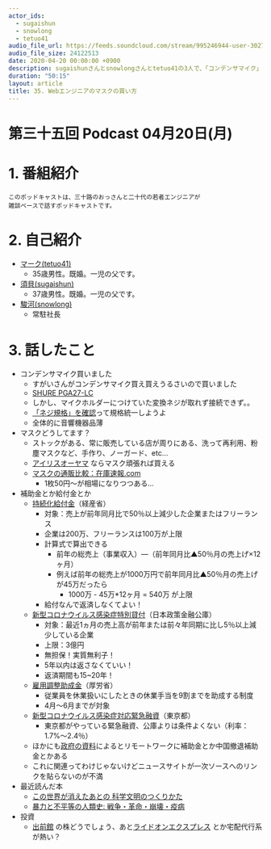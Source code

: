 ```yaml
---
actor_ids:
  - sugaishun
  - snowlong
  - tetuo41
audio_file_url: https://feeds.soundcloud.com/stream/995246944-user-302747142-yarukinai-35-2020-04-20.mp3
audio_file_size: 24122513
date: 2020-04-20 00:00:00 +0900
description: sugaishunさんとsnowlongさんとtetuo41の3人で、「コンデンサマイク」「マスク」「補助金とか給付金」「この世界が消えたあとの 科学文明のつくりかた」について話しました。
duration: "50:15"
layout: article
title: 35. Webエンジニアのマスクの買い方
---
```


# 第三十五回 Podcast 04月20日(月)

# 1. 番組紹介
    このポッドキャストは、三十路のおっさんと二十代の若者エンジニアが
    雑談ベースで話すポッドキャストです。

# 2. 自己紹介
- [マーク(tetuo41)](https://twitter.com/tetuo41)
    - 35歳男性。既婚。一児の父です。
- [須貝(sugaishun)](https://twitter.com/sugaishun)
    - 37歳男性。既婚。一児の父です。
- [駿河(snowlong)](https://twitter.com/_snowlong)
    - 常駐社長

# 3. 話したこと
- コンデンサマイク買いました
    - すがいさんがコンデンサマイク買え買えうるさいので買いました
    - [SHURE PGA27-LC](https://www.soundhouse.co.jp/products/detail/item/203846/)
    - しかし、マイクホルダーにつけていた変換ネジが取れず接続できず。。
    - [「ネジ規格」を確認](https://www.soundhouse.co.jp/contents/staff-blog/index?post=397)って規格統一しようよ
    - 全体的に音響機器品薄
- マスクどうしてます？
    - ストックがある、常に販売している店が周りにある、洗って再利用、粉塵マスクなど、手作り、ノーガード、etc…
    - [アイリスオーヤマ](https://www.irisplaza.co.jp/index.php?KB=KAISO&CID=4065) ならマスク頑張れば買える
    - [マスクの通販比較：在庫速報.com](https://zaikosokuho.com/)
        - 1枚50円～が相場になりつつある…
- 補助金とか給付金とか
    - [持続化給付金](https://www.meti.go.jp/covid-19/pdf/kyufukin.pdf)（経産省）
        - 対象：売上が前年同月比で50％以上減少した企業またはフリーランス
        - 企業は200万、フリーランスは100万が上限
        - 計算式で算出できる
            - 前年の総売上（事業収入）―（前年同月比▲50％月の売上げ×12ヶ月）
            - 例えば前年の総売上が1000万円で前年同月比▲50％月の売上げが45万だったら
                - 1000万 - 45万*12ヶ月 = 540万 が上限
        - 給付なんで返済しなくてよい！
    - [新型コロナウイルス感染症特別貸付](https://www.jfc.go.jp/n/finance/search/covid_19_t.html)（日本政策金融公庫）
        - 対象：最近1ヵ月の売上高が前年または前々年同期に比し5％以上減少している企業
        - 上限：3億円
        - 無担保！実質無利子！
        - 5年以内は返さなくていい！
        - 返済期間も15~20年！
    - [雇用調整助成金](https://www.mhlw.go.jp/stf/seisakunitsuite/bunya/koyou_roudou/koyou/kyufukin/pageL07.html)（厚労省）
        - 従業員を休業扱いにしたときの休業手当を9割までを助成する制度
        - 4月～6月までが対象
    - [新型コロナウイルス感染症対応緊急融資](https://www.sangyo-rodo.metro.tokyo.jp/attention/2020/0305_13201.html#a4)（東京都）
        - 東京都がやっている緊急融資、公庫よりは条件よくない（利率：1.7%～2.4％）
    - ほかにも[政府の資料](https://www5.cao.go.jp/keizai1/keizaitaisaku/2020/20200407_taisaku.pdf)によるとリモートワークに補助金とか中国撤退補助金とかある
    - これに関連ってわけじゃないけどニュースサイトが一次ソースへのリンクを貼らないのが不満
- 最近読んだ本
    - [この世界が消えたあとの 科学文明のつくりかた](https://www.amazon.co.jp/gp/product/4309464807/ref=ppx_yo_dt_b_asin_title_o07_s00?ie=UTF8&psc=1)
    - [暴力と不平等の人類史: 戦争・革命・崩壊・疫病](https://www.amazon.co.jp/gp/product/4492315160/ref=ppx_yo_dt_b_asin_title_o08_s00?ie=UTF8&psc=1)
- 投資
    - [出前館](https://stocks.finance.yahoo.co.jp/stocks/detail/?code=2484.T) の株どうでしょう、あと[ライドオンエクスプレス](https://stocks.finance.yahoo.co.jp/stocks/detail/?code=6082.T) とか宅配代行系が熱い？
